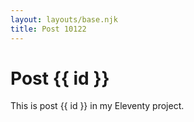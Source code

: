 ```yaml
---
layout: layouts/base.njk
title: Post 10122
---
```


# Post {{ id }}

This is post {{ id }} in my Eleventy project.
